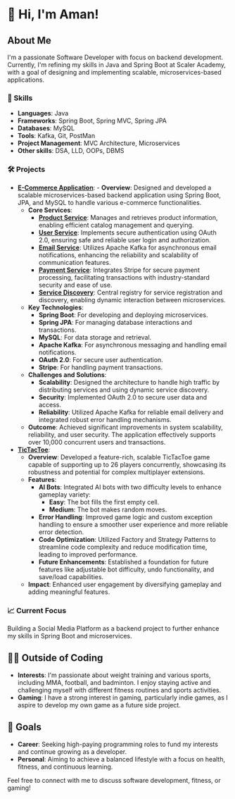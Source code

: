# 👋 Hi, I'm Aman!

## About Me
I'm a passionate Software Developer with focus on backend development. Currently, I'm refining my skills in Java and Spring Boot at Scaler Academy, with a goal of designing and implementing scalable, microservices-based applications.

### 🚀 Skills
- **Languages**: Java
- **Frameworks**: Spring Boot, Spring MVC, Spring JPA
- **Databases**: MySQL
- **Tools**: Kafka, Git, PostMan
- **Project Management**: MVC Architecture, Microservices
- **Other skills**: DSA, LLD, OOPs, DBMS

### 🛠 Projects
- **[E-Commerce Application](https://github.com/AmanPr01/E-Commerce)**: - **Overview**: Designed and developed a scalable microservices-based backend application using Spring Boot, JPA, and MySQL to handle various e-commerce functionalities.
  - **Core Services**:
    - **[Product Service](https://github.com/AmanPr01/E-Commerce)**: Manages and retrieves product information, enabling efficient catalog management and querying.
    - **[User Service](https://github.com/AmanPr01/UserService)**: Implements secure authentication using OAuth 2.0, ensuring safe and reliable user login and authorization.
    - **[Email Service](https://github.com/AmanPr01/EmailService)**: Utilizes Apache Kafka for asynchronous email notifications, enhancing the reliability and scalability of communication features.
    - **[Payment Service](https://github.com/AmanPr01/PaymentService)**: Integrates Stripe for secure payment processing, facilitating transactions with industry-standard security and ease of use.
    - **[Service Discovery](https://github.com/AmanPr01/ServiceDiscovery)**: Central registry for service registration and discovery, enabling dynamic interaction between microservices.
  - **Key Technologies**: 
    - **Spring Boot**: For developing and deploying microservices.
    - **Spring JPA**: For managing database interactions and transactions.
    - **MySQL**: For data storage and retrieval.
    - **Apache Kafka**: For asynchronous messaging and handling email notifications.
    - **OAuth 2.0**: For secure user authentication.
    - **Stripe**: For handling payment transactions.
  - **Challenges and Solutions**: 
    - **Scalability**: Designed the architecture to handle high traffic by distributing services and using dynamic service discovery.
    - **Security**: Implemented OAuth 2.0 to secure user data and access.
    - **Reliability**: Utilized Apache Kafka for reliable email delivery and integrated robust error handling mechanisms.
  - **Outcome**: Achieved significant improvements in system scalability, reliability, and user security. The application effectively supports over 10,000 concurrent users and transactions.
- **[TicTacToe](https://github.com/AmanPr01/TicTacToe)**:
  - **Overview**: Developed a feature-rich, scalable TicTacToe game capable of supporting up to 26 players concurrently, showcasing its robustness and potential for complex multiplayer extensions.
  - **Features**:
    - **AI Bots**: Integrated AI bots with two difficulty levels to enhance gameplay variety:
      - **Easy**: The bot fills the first empty cell.
      - **Medium**: The bot makes random moves.
    - **Error Handling**: Improved game logic and custom exception handling to ensure a smoother user experience and more reliable error detection.
    - **Code Optimization**: Utilized Factory and Strategy Patterns to streamline code complexity and reduce modification time, leading to improved performance.
    - **Future Enhancements**: Established a foundation for future features like adjustable bot difficulty, undo functionality, and save/load capabilities.
  - **Impact**: Enhanced user engagement by diversifying gameplay and adding meaningful features.

### 📈 Current Focus
Building a Social Media Platform as a backend project to further enhance my skills in Spring Boot and microservices.

## 🏋️‍♂️ Outside of Coding
- **Interests**: I'm passionate about weight training and various sports, including MMA, football, and badminton. I enjoy staying active and challenging myself with different fitness routines and sports activities.
- **Gaming**: I have a strong interest in gaming, particularly indie games, as I aspire to develop my own game as a future side project.

## 🎯 Goals
- **Career**: Seeking high-paying programming roles to fund my interests and continue growing as a developer.
- **Personal**: Aiming to achieve a balanced lifestyle with a focus on health, fitness, and continuous learning.

Feel free to connect with me to discuss software development, fitness, or gaming!


<!---
AmanPr01/AmanPr01 is a ✨ special ✨ repository because its `README.md` (this file) appears on your GitHub profile.
You can click the Preview link to take a look at your changes.
--->
